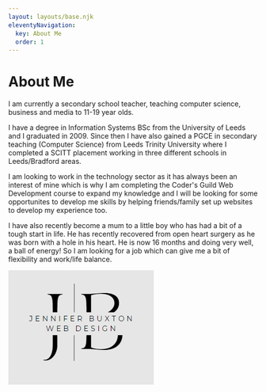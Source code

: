 ```yaml
---
layout: layouts/base.njk
eleventyNavigation:
  key: About Me
  order: 1
---
```

# About Me


I am currently a secondary school teacher, teaching computer science, business and media to 11-19 year olds.

I have a degree in Information Systems BSc from the University of Leeds and I graduated in 2009.
Since then I have also gained a PGCE in secondary teaching (Computer Science) from Leeds Trinity University where I completed a SCITT placement working in three different schools in Leeds/Bradford areas.

I am looking to work in the technology sector as it has always been an interest of mine which is why I am completing the Coder's Guild Web Development course to expand my knowledge and I will be looking for some opportunites to develop me skills by helping friends/family set up websites to develop my experience too.

I have also recently become a mum to a little boy who has had a bit of a tough start in life. He has recently recovered from open heart surgery as he was born with a hole in his heart. He is now 16 months and doing very well, a ball of energy! So I am looking for a job which can give me a bit of flexibility and work/life balance.

![image info](./jblogo.png)

